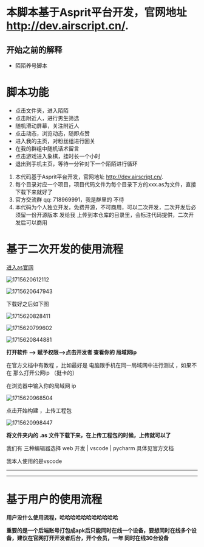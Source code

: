 # 本脚本基于Asprit平台开发，官网地址 http://dev.airscript.cn/.

## 开始之前的解释
* 陌陌养号脚本


# 脚本功能

* 点击文件夹，进入陌陌
* 点击附近人，进行男生筛选
* 随机滑动屏幕，关注附近人
* 点击动态，浏览动态，随即点赞
* 进入我的主页，对粉丝组进行回关
* 在我的群组中随机话术留言
* 点击游戏进入象棋，挂时长一个小时
* 退出到手机主页，等待一分钟对下一个陌陌进行循环


1. 本代码基于Asprit平台开发，官网地址 http://dev.airscript.cn/.
2. 每个目录对应一个项目，项目代码文件为每个目录下方的xxx.as为文件，直接下载下来就好了
3. 官方交流群 qq: 718969991，我是群里的 不待
4. 本代码为个人独立开发，免费开源，不可商用，可以二次开发，二次开发后必须留一份开源版本 发给我 上传到本仓库的目录里，会标注代码提供，二次开发后可以商用

# 基于二次开发的使用流程

[进入as官网  ](http://dev.airscript.cn/)


![1715620612112](https://github.com/djsindn/momo-/assets/42528347/36bc9b7e-21ee-4e34-9f80-674f3dfd4bca)

![1715620647943](https://github.com/djsindn/momo-/assets/42528347/2a00831b-1ad2-4def-9d5a-271203d96e8b)


下载好之后如下图

![1715620828411](https://github.com/djsindn/momo-/assets/42528347/bdb7cde3-2dfb-4c2a-9204-dfd6dfbe42e0)

![1715620799602](https://github.com/djsindn/momo-/assets/42528347/9c22ffb9-a036-4136-9b33-b4a029a8bee7)

![1715620844881](https://github.com/djsindn/momo-/assets/42528347/de34005d-96ce-49c9-863b-c489e6036867)

**打开软件 --> 赋予权限-->点击开发者 查看你的 局域网ip**

在官方文档中有教程 ，比如最好是 电脑跟手机在同一局域网中进行测试 ，如果不在 那么打开公网ip （挺卡的）

在浏览器中输入你的局域网 ip 

![1715620968504](https://github.com/djsindn/momo-/assets/42528347/56a0e9b3-db56-4c99-a4cc-9732b84f1070)


点击开始构建 ，上传工程包

![1715620998447](https://github.com/djsindn/momo-/assets/42528347/3a412b49-b7d4-430b-a29c-7c0ff9fde293)


**将文件夹内的 .as 文件下载下来，在上传工程包的时候，上传就可以了**

我们有 三种编辑器选择 web 开发 | vscode | pycharm 具体见官方文档

我本人使用的是vscode 

---


---



# 基于用户的使用流程

**用户没什么使用流程，哈哈哈哈哈哈哈哈哈哈哈**

**重要的是一个后端账号打包成apk后只能同时在线一个设备，要想同时在线多个设备，建议在官网打开开发者后台，开个会员，一年 同时在线30台设备**
